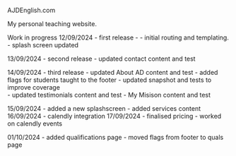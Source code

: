 AJDEnglish.com

My personal teaching website.

Work in progress
12/09/2024 - first release - 
    - initial routing and templating. 
    - splash screen updated

13/09/2024 - second release
    - updated contact content and test

14/09/2024 - third release
    - updated About AD content and test
    - added flags for students taught to the footer
    - updated snapshot and tests to improve coverage    
    - updated testimonials content and test
    - My Misison content and test

15/09/2024
    - added a new splashscreen
    - added services content    
16/09/2024
    - calendly integration
17/09/2024
    - finalised pricing 
    - worked on calendly events    

01/10/2024
    - added qualifications page
    - moved flags from footer to quals page    
